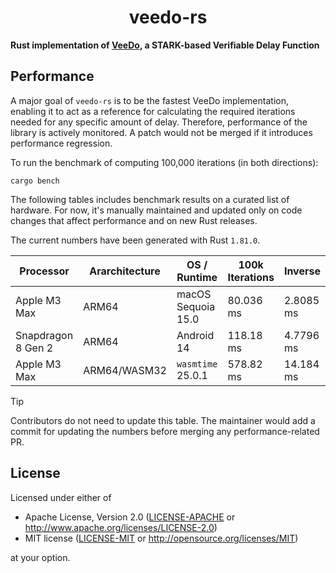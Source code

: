 <p align="center">
  <h1 align="center">veedo-rs</h1>
</p>

**Rust implementation of [VeeDo](https://github.com/starkware-libs/veedo), a STARK-based Verifiable Delay Function**

## Performance

A major goal of `veedo-rs` is to be the fastest VeeDo implementation, enabling it to act as a reference for calculating the required iterations needed for any specific amount of delay. Therefore, performance of the library is actively monitored. A patch would not be merged if it introduces performance regression.

To run the benchmark of computing 100,000 iterations (in both directions):

```console
cargo bench
```

The following tables includes benchmark results on a curated list of hardware. For now, it's manually maintained and updated only on code changes that affect performance and on new Rust releases.

The current numbers have been generated with Rust `1.81.0`.

| Processor          | Ararchitecture | OS / Runtime       | 100k Iterations | Inverse   |
| ------------------ | -------------- | ------------------ | --------------- | --------- |
| Apple M3 Max       | ARM64          | macOS Sequoia 15.0 | 80.036 ms       | 2.8085 ms |
| Snapdragon 8 Gen 2 | ARM64          | Android 14         | 118.18 ms       | 4.7796 ms |
| Apple M3 Max       | ARM64/WASM32   | `wasmtime` 25.0.1  | 578.82 ms       | 14.184 ms |

> [!TIP]
>
> Contributors do not need to update this table. The maintainer would add a commit for updating the numbers before merging any performance-related PR.

## License

Licensed under either of

- Apache License, Version 2.0 ([LICENSE-APACHE](./LICENSE-APACHE) or <http://www.apache.org/licenses/LICENSE-2.0>)
- MIT license ([LICENSE-MIT](./LICENSE-MIT) or <http://opensource.org/licenses/MIT>)

at your option.
